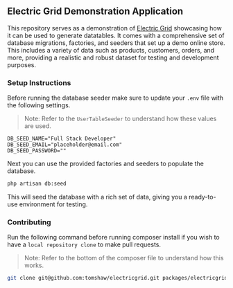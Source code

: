 ## Electric Grid Demonstration Application

This repository serves as a demonstration of [Electric Grid](https://github.com/tomshaw/electricgrid) showcasing how it can be used to generate datatables. It comes with a comprehensive set of database migrations, factories, and seeders that set up a demo online store. This includes a variety of data such as products, customers, orders, and more, providing a realistic and robust dataset for testing and development purposes.

### Setup Instructions

Before running the database seeder make sure to update your `.env` file with the following settings. 

> Note: Refer to the `UserTableSeeder` to understand how these values are used.

```env
DB_SEED_NAME="Full Stack Developer"
DB_SEED_EMAIL="placeholder@email.com"
DB_SEED_PASSWORD=""
```

Next you can use the provided factories and seeders to populate the database.

```bash
php artisan db:seed
```

This will seed the database with a rich set of data, giving you a ready-to-use environment for testing.

### Contributing

Run the following command before running composer install if you wish to have a `local repository clone` to make pull requests.

> Note: Refer to the bottom of the composer file to understand how this works.

```bash
git clone git@github.com:tomshaw/electricgrid.git packages/electricgrid
```
